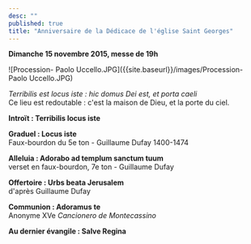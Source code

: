```yaml
---
desc: ""
published: true
title: "Anniversaire de la Dédicace de l'église Saint Georges"
---
```


**Dimanche 15 novembre 2015, messe de 19h**

![Procession- Paolo Uccello.JPG]({{site.baseurl}}/images/Procession- Paolo Uccello.JPG)

*Terribilis est locus iste : hic domus Dei est, et porta caeli*  
Ce lieu est redoutable : c'est la maison de Dieu, et la porte du ciel.

**Introït : Terribilis locus iste**

**Graduel : Locus iste**  
Faux-bourdon du 5e ton - Guillaume Dufay 1400-1474

**Alleluia : Adorabo ad templum sanctum tuum**    
verset en faux-bourdon, 7e ton - Guillaume Dufay

**Offertoire : Urbs beata Jerusalem**  
d'après Guillaume Dufay

**Communion : Adoramus te**  
Anonyme XVe *Cancionero de Montecassino*

**Au dernier évangile : Salve Regina**
